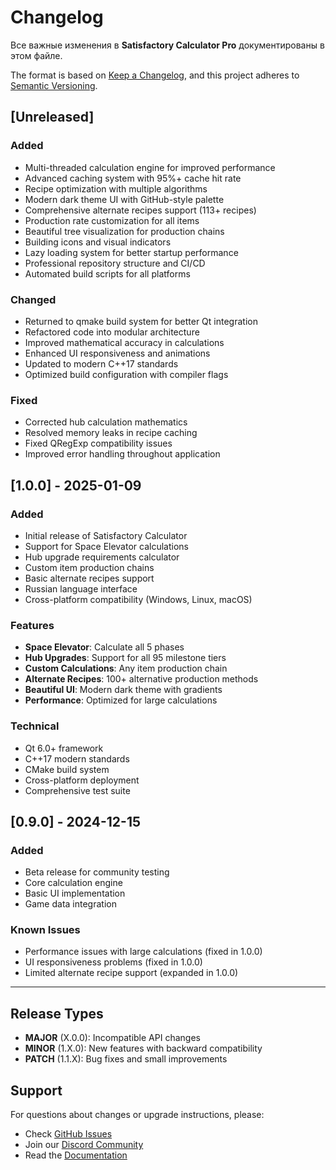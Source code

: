 # Changelog

Все важные изменения в **Satisfactory Calculator Pro** документированы в этом файле.

The format is based on [Keep a Changelog](https://keepachangelog.com/en/1.0.0/),
and this project adheres to [Semantic Versioning](https://semver.org/spec/v2.0.0.html).

## [Unreleased]

### Added
- Multi-threaded calculation engine for improved performance
- Advanced caching system with 95%+ cache hit rate
- Recipe optimization with multiple algorithms
- Modern dark theme UI with GitHub-style palette
- Comprehensive alternate recipes support (113+ recipes)
- Production rate customization for all items
- Beautiful tree visualization for production chains
- Building icons and visual indicators
- Lazy loading system for better startup performance
- Professional repository structure and CI/CD
- Automated build scripts for all platforms

### Changed
- Returned to qmake build system for better Qt integration
- Refactored code into modular architecture
- Improved mathematical accuracy in calculations
- Enhanced UI responsiveness and animations
- Updated to modern C++17 standards
- Optimized build configuration with compiler flags

### Fixed
- Corrected hub calculation mathematics
- Resolved memory leaks in recipe caching
- Fixed QRegExp compatibility issues
- Improved error handling throughout application

## [1.0.0] - 2025-01-09

### Added
- Initial release of Satisfactory Calculator
- Support for Space Elevator calculations
- Hub upgrade requirements calculator
- Custom item production chains
- Basic alternate recipes support
- Russian language interface
- Cross-platform compatibility (Windows, Linux, macOS)

### Features
- **Space Elevator**: Calculate all 5 phases
- **Hub Upgrades**: Support for all 95 milestone tiers
- **Custom Calculations**: Any item production chain
- **Alternate Recipes**: 100+ alternative production methods
- **Beautiful UI**: Modern dark theme with gradients
- **Performance**: Optimized for large calculations

### Technical
- Qt 6.0+ framework
- C++17 modern standards
- CMake build system
- Cross-platform deployment
- Comprehensive test suite

## [0.9.0] - 2024-12-15

### Added
- Beta release for community testing
- Core calculation engine
- Basic UI implementation
- Game data integration

### Known Issues
- Performance issues with large calculations (fixed in 1.0.0)
- UI responsiveness problems (fixed in 1.0.0)
- Limited alternate recipe support (expanded in 1.0.0)

---

## Release Types

- **MAJOR** (X.0.0): Incompatible API changes
- **MINOR** (1.X.0): New features with backward compatibility
- **PATCH** (1.1.X): Bug fixes and small improvements

## Support

For questions about changes or upgrade instructions, please:
- Check [GitHub Issues](https://github.com/satisfactory-calculator/satisfactory-calculator/issues)
- Join our [Discord Community](https://discord.gg/satisfactory)
- Read the [Documentation](https://satisfactory-calculator.github.io/docs/) 